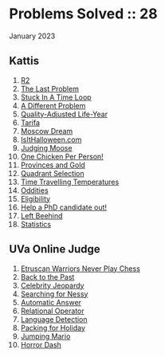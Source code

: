 # Problems Solved :: 28
January 2023

Kattis
-----------------
1. [R2](https://open.kattis.com/problems/r2)
1. [The Last Problem](https://open.kattis.com/problems/thelastproblem)
1. [Stuck In A Time Loop](https://open.kattis.com/problems/timeloop)
1. [A Different Problem](https://open.kattis.com/problems/different)
1. [Quality-Adjusted Life-Year](https://open.kattis.com/problems/qaly)
1. [Tarifa](https://open.kattis.com/problems/tarifa)
1. [Moscow Dream](https://open.kattis.com/problems/moscowdream)
1. [IsItHalloween.com](https://open.kattis.com/problems/isithalloween)
1. [Judging Moose](https://open.kattis.com/problems/judgingmoose)
1. [One Chicken Per Person!](https://open.kattis.com/problems/onechicken)
1. [Provinces and Gold](https://open.kattis.com/problems/provincesandgold)
1. [Quadrant Selection](https://open.kattis.com/problems/quadrant)
1. [Time Travelling Temperatures](https://open.kattis.com/problems/temperature)
1. [Oddities](https://open.kattis.com/problems/oddities)
1. [Eligibility](https://open.kattis.com/problems/eligibility)
1. [Help a PhD candidate out!](https://open.kattis.com/problems/helpaphd)
1. [Left Beehind](https://open.kattis.com/problems/leftbeehind)
1. [Statistics](https://open.kattis.com/problems/statistics)

UVa Online Judge
-----------------
1. [Etruscan Warriors Never Play Chess](https://onlinejudge.org/index.php?option=com_onlinejudge&Itemid=8&page=show_problem&category=0&problem=2661)
1. [Back to the Past](https://onlinejudge.org/index.php?option=com_onlinejudge&Itemid=8&page=show_problem&category=0&problem=4913)
1. [Celebrity Jeopardy](https://onlinejudge.org/index.php?option=com_onlinejudge&Itemid=8&category=246&page=show_problem&problem=3565)
1. [Searching for Nessy](https://onlinejudge.org/index.php?option=com_onlinejudge&Itemid=8&page=show_problem&category=0&problem=1985)
1. [Automatic Answer](https://onlinejudge.org/index.php?option=com_onlinejudge&Itemid=8&page=show_problem&category=0&problem=2542)
1. [Relational Operator](https://onlinejudge.org/index.php?option=com_onlinejudge&Itemid=8&page=show_problem&category=0&problem=2113)
1. [Language Detection](https://onlinejudge.org/index.php?option=com_onlinejudge&Itemid=8&page=show_problem&category=0&problem=3402)
1. [Packing for Holiday](https://onlinejudge.org/index.php?option=com_onlinejudge&Itemid=8&page=show_problem&category=0&problem=3794)
1. [Jumping Mario](https://onlinejudge.org/index.php?option=com_onlinejudge&Itemid=8&page=show_problem&category=0&problem=2864)
1. [Horror Dash](https://onlinejudge.org/index.php?option=com_onlinejudge&Itemid=8&page=show_problem&category=0&problem=2899)